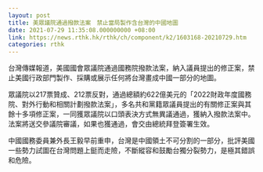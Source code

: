 ```yaml
---
layout: post
title: 美眾議院通過撥款法案　禁止當局製作含台灣的中國地圖
date: 2021-07-29 11:35:08.000000000 +08:00
link: https://news.rthk.hk/rthk/ch/component/k2/1603168-20210729.htm
categories: rthk
---
```


台灣傳媒報道，美國國會眾議院通過國務院撥款法案，納入議員提出的修正案，禁止美國行政部門製作、採購或展示任何將台灣畫成中國一部分的地圖。

眾議院以217票贊成、212票反對，通過總額約622億美元的「2022財政年度國務院、對外行動和相關計劃撥款法案」，多名共和黨籍眾議員提出的有關修正案與其餘十多項修正案，一同獲眾議院以口頭表決方式無異議通過，獲納入撥款法案中。法案將送交參議院審議，如果也獲通過，會交由總統拜登簽署生效。

中國國務委員兼外長王毅早前重申，台灣是中國領土不可分割的一部分，批評美國一些勢力試圖在台灣問題上鋌而走險，不斷縱容和鼓勵台獨分裂勢力，是極其錯誤和危險。
